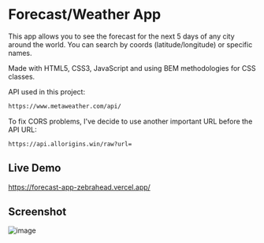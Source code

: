 # Forecast/Weather App

This app allows you to see the forecast for the next 5 days of any city around the world.
You can search by coords (latitude/longitude) or specific names.

Made with HTML5, CSS3, JavaScript and using BEM methodologies for CSS classes.

API used in this project:
```bash
https://www.metaweather.com/api/
```

To fix CORS problems, I've decide to use another important URL before the API URL:
```
https://api.allorigins.win/raw?url=
```

## Live Demo

https://forecast-app-zebrahead.vercel.app/

## Screenshot

![image](https://user-images.githubusercontent.com/54969894/151849233-f284671c-7f0e-4c1f-8ec8-53ffccd31db4.png)